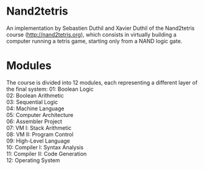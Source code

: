 # Nand2tetris
An implementation by Sebastien Duthil and Xavier Duthil of the Nand2tetris course (http://nand2tetris.org), which consists in virtually building a computer running a tetris game, starting only from a NAND logic gate.

# Modules
The course is divided into 12 modules, each representing a different layer of the final system:
  01: Boolean Logic  
  02: Boolean Arithmetic  
  03: Sequential Logic  
  04: Machine Language  
  05: Computer Architecture  
  06: Assembler Project  
  07: VM I: Stack Arithmetic  
  08: VM II: Program Control  
  09: High-Level Language  
  10: Compiler I: Syntax Analysis  
  11: Compiler II: Code Generation  
  12: Operating System  
